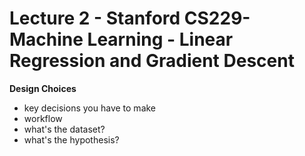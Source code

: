 # Lecture 2 - Stanford CS229- Machine Learning - Linear Regression and Gradient Descent

**Design Choices**
- key decisions you have to make
- workflow
- what's the dataset?
- what's the hypothesis?
